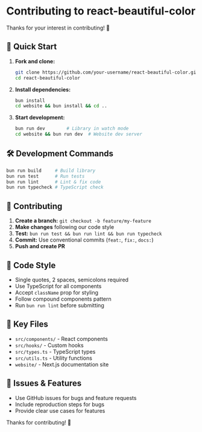 # Contributing to react-beautiful-color

Thanks for your interest in contributing! 🎨

## 🚀 Quick Start

1. **Fork and clone:**

   ```bash
   git clone https://github.com/your-username/react-beautiful-color.git
   cd react-beautiful-color
   ```

2. **Install dependencies:**

   ```bash
   bun install
   cd website && bun install && cd ..
   ```

3. **Start development:**

   ```bash
   bun run dev        # Library in watch mode
   cd website && bun run dev  # Website dev server
   ```

## 🛠️ Development Commands

```bash
bun run build     # Build library
bun run test      # Run tests
bun run lint      # Lint & fix code
bun run typecheck # TypeScript check
```

## 📝 Contributing

1. **Create a branch:** `git checkout -b feature/my-feature`
2. **Make changes** following our code style
3. **Test:** `bun run test && bun run lint && bun run typecheck`
4. **Commit:** Use conventional commits (`feat:`, `fix:`, `docs:`)
5. **Push and create PR**

## 🎯 Code Style

- Single quotes, 2 spaces, semicolons required
- Use TypeScript for all components
- Accept `className` prop for styling
- Follow compound components pattern
- Run `bun run lint` before submitting

## 📁 Key Files

- `src/components/` - React components
- `src/hooks/` - Custom hooks
- `src/types.ts` - TypeScript types
- `src/utils.ts` - Utility functions
- `website/` - Next.js documentation site

## 🐛 Issues & Features

- Use GitHub issues for bugs and feature requests
- Include reproduction steps for bugs
- Provide clear use cases for features

Thanks for contributing! 🌈
